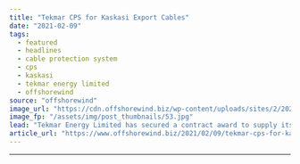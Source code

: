 ```yaml
---
title: "Tekmar CPS for Kaskasi Export Cables"
date: "2021-02-09"
tags: 
  - featured
  - headlines
  - cable protection system
  - cps
  - kaskasi
  - tekmar energy limited
  - offshorewind
source: "offshorewind"
image_url: "https://cdn.offshorewind.biz/wp-content/uploads/sites/2/2021/02/09111004/Tekmar-CPS-for-Kaskasi-Export-Cables.jpg"
image_fp: "/assets/img/post_thumbnails/53.jpg"
lead: "Tekmar Energy Limited has secured a contract award to supply its TekLink® Cable Protection"
article_url: "https://www.offshorewind.biz/2021/02/09/tekmar-cps-for-kaskasi-export-cables/"
---
```


---
